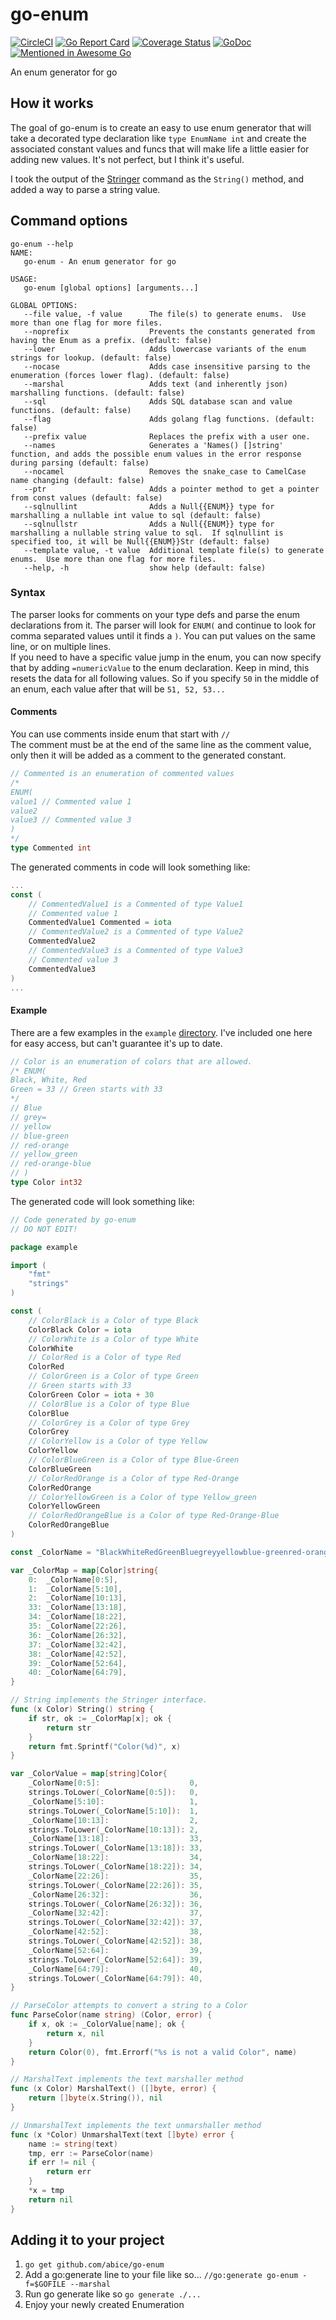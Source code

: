 # go-enum

[![CircleCI](https://circleci.com/gh/abice/go-enum.svg?style=svg&circle-token=b44c10ce16bcef76e86da801d67811a5ff71fc72)](https://circleci.com/gh/abice/go-enum)
[![Go Report Card](https://goreportcard.com/badge/github.com/abice/go-enum)](https://goreportcard.com/report/github.com/abice/go-enum)
[![Coverage Status](https://coveralls.io/repos/github/abice/go-enum/badge.svg)](https://coveralls.io/github/abice/go-enum)
[![GoDoc](https://godoc.org/github.com/abice/go-enum?status.svg)](https://godoc.org/github.com/abice/go-enum)
[![Mentioned in Awesome Go](https://awesome.re/mentioned-badge.svg)](https://github.com/avelino/awesome-go)

An enum generator for go

## How it works

The goal of go-enum is to create an easy to use enum generator that will take a decorated type declaration like `type EnumName int` and create the associated constant values and funcs that will make life a little easier for adding new values.
It's not perfect, but I think it's useful.

I took the output of the [Stringer](https://godoc.org/golang.org/x/tools/cmd/stringer) command as the `String()` method, and added a way to parse a string value.

## Command options

``` shell
go-enum --help
NAME:
   go-enum - An enum generator for go

USAGE:
   go-enum [global options] [arguments...]

GLOBAL OPTIONS:
   --file value, -f value      The file(s) to generate enums.  Use more than one flag for more files.
   --noprefix                  Prevents the constants generated from having the Enum as a prefix. (default: false)
   --lower                     Adds lowercase variants of the enum strings for lookup. (default: false)
   --nocase                    Adds case insensitive parsing to the enumeration (forces lower flag). (default: false)
   --marshal                   Adds text (and inherently json) marshalling functions. (default: false)
   --sql                       Adds SQL database scan and value functions. (default: false)
   --flag                      Adds golang flag functions. (default: false)
   --prefix value              Replaces the prefix with a user one.
   --names                     Generates a 'Names() []string' function, and adds the possible enum values in the error response during parsing (default: false)
   --nocamel                   Removes the snake_case to CamelCase name changing (default: false)
   --ptr                       Adds a pointer method to get a pointer from const values (default: false)
   --sqlnullint                Adds a Null{{ENUM}} type for marshalling a nullable int value to sql (default: false)
   --sqlnullstr                Adds a Null{{ENUM}} type for marshalling a nullable string value to sql.  If sqlnullint is specified too, it will be Null{{ENUM}}Str (default: false)
   --template value, -t value  Additional template file(s) to generate enums.  Use more than one flag for more files.
   --help, -h                  show help (default: false)
```

### Syntax

The parser looks for comments on your type defs and parse the enum declarations from it.
The parser will look for `ENUM(` and continue to look for comma separated values until it finds a `)`.  You can put values on the same line, or on multiple lines.\
If you need to have a specific value jump in the enum, you can now specify that by adding `=numericValue` to the enum declaration.  Keep in mind, this resets the data for all following values.  So if you specify `50` in the middle of an enum, each value after that will be `51, 52, 53...`

#### Comments

You can use comments inside enum that start with `//`\
The comment must be at the end of the same line as the comment value, only then it will be added as a comment to the generated constant.

```go
// Commented is an enumeration of commented values
/*
ENUM(
value1 // Commented value 1
value2
value3 // Commented value 3
)
*/
type Commented int
```

The generated comments in code will look something like:

```go
...
const (
    // CommentedValue1 is a Commented of type Value1
    // Commented value 1
    CommentedValue1 Commented = iota
    // CommentedValue2 is a Commented of type Value2
    CommentedValue2
    // CommentedValue3 is a Commented of type Value3
    // Commented value 3
    CommentedValue3
)
...
```

#### Example

There are a few examples in the `example` [directory](example).
I've included one here for easy access, but can't guarantee it's up to date.

``` go
// Color is an enumeration of colors that are allowed.
/* ENUM(
Black, White, Red
Green = 33 // Green starts with 33
*/
// Blue
// grey=
// yellow
// blue-green
// red-orange
// yellow_green
// red-orange-blue
// )
type Color int32
```

The generated code will look something like:

``` go
// Code generated by go-enum
// DO NOT EDIT!

package example

import (
    "fmt"
    "strings"
)

const (
    // ColorBlack is a Color of type Black
    ColorBlack Color = iota
    // ColorWhite is a Color of type White
    ColorWhite
    // ColorRed is a Color of type Red
    ColorRed
    // ColorGreen is a Color of type Green
    // Green starts with 33
    ColorGreen Color = iota + 30
    // ColorBlue is a Color of type Blue
    ColorBlue
    // ColorGrey is a Color of type Grey
    ColorGrey
    // ColorYellow is a Color of type Yellow
    ColorYellow
    // ColorBlueGreen is a Color of type Blue-Green
    ColorBlueGreen
    // ColorRedOrange is a Color of type Red-Orange
    ColorRedOrange
    // ColorYellowGreen is a Color of type Yellow_green
    ColorYellowGreen
    // ColorRedOrangeBlue is a Color of type Red-Orange-Blue
    ColorRedOrangeBlue
)

const _ColorName = "BlackWhiteRedGreenBluegreyyellowblue-greenred-orangeyellow_greenred-orange-blue"

var _ColorMap = map[Color]string{
    0:  _ColorName[0:5],
    1:  _ColorName[5:10],
    2:  _ColorName[10:13],
    33: _ColorName[13:18],
    34: _ColorName[18:22],
    35: _ColorName[22:26],
    36: _ColorName[26:32],
    37: _ColorName[32:42],
    38: _ColorName[42:52],
    39: _ColorName[52:64],
    40: _ColorName[64:79],
}

// String implements the Stringer interface.
func (x Color) String() string {
    if str, ok := _ColorMap[x]; ok {
        return str
    }
    return fmt.Sprintf("Color(%d)", x)
}

var _ColorValue = map[string]Color{
    _ColorName[0:5]:                    0,
    strings.ToLower(_ColorName[0:5]):   0,
    _ColorName[5:10]:                   1,
    strings.ToLower(_ColorName[5:10]):  1,
    _ColorName[10:13]:                  2,
    strings.ToLower(_ColorName[10:13]): 2,
    _ColorName[13:18]:                  33,
    strings.ToLower(_ColorName[13:18]): 33,
    _ColorName[18:22]:                  34,
    strings.ToLower(_ColorName[18:22]): 34,
    _ColorName[22:26]:                  35,
    strings.ToLower(_ColorName[22:26]): 35,
    _ColorName[26:32]:                  36,
    strings.ToLower(_ColorName[26:32]): 36,
    _ColorName[32:42]:                  37,
    strings.ToLower(_ColorName[32:42]): 37,
    _ColorName[42:52]:                  38,
    strings.ToLower(_ColorName[42:52]): 38,
    _ColorName[52:64]:                  39,
    strings.ToLower(_ColorName[52:64]): 39,
    _ColorName[64:79]:                  40,
    strings.ToLower(_ColorName[64:79]): 40,
}

// ParseColor attempts to convert a string to a Color
func ParseColor(name string) (Color, error) {
    if x, ok := _ColorValue[name]; ok {
        return x, nil
    }
    return Color(0), fmt.Errorf("%s is not a valid Color", name)
}

// MarshalText implements the text marshaller method
func (x Color) MarshalText() ([]byte, error) {
    return []byte(x.String()), nil
}

// UnmarshalText implements the text unmarshaller method
func (x *Color) UnmarshalText(text []byte) error {
    name := string(text)
    tmp, err := ParseColor(name)
    if err != nil {
        return err
    }
    *x = tmp
    return nil
}

```

## Adding it to your project

1. `go get github.com/abice/go-enum`
1. Add a go:generate line to your file like so... `//go:generate go-enum -f=$GOFILE --marshal`
1. Run go generate like so `go generate ./...`
1. Enjoy your newly created Enumeration
